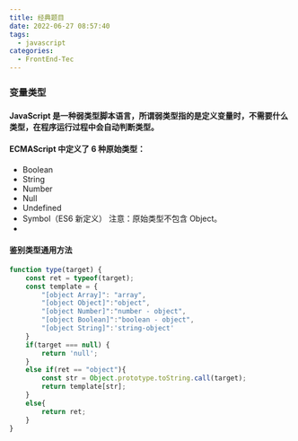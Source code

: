 ```yaml
---
title: 经典题目
date: 2022-06-27 08:57:40
tags:
  - javascript 
categories:
  - FrontEnd-Tec
---
```


### 变量类型

#### JavaScript 是一种弱类型脚本语言，所谓弱类型指的是定义变量时，不需要什么类型，在程序运行过程中会自动判断类型。
#### ECMAScript 中定义了 6 种原始类型：

- Boolean
- String
- Number
- Null
- Undefined
- Symbol（ES6 新定义）
注意：原始类型不包含 Object。
- 

#### 
#### 鉴别类型通用方法

```javascript
function type(target) { 
    const ret = typeof(target); 
    const template = { 
        "[object Array]": "array",  
        "[object Object]":"object", 
        "[object Number]":"number - object", 
        "[object Boolean]":"boolean - object", 
        "[object String]":'string-object' 
    } 
    if(target === null) { 
        return 'null'; 
    } 
    else if(ret == "object"){ 
        const str = Object.prototype.toString.call(target); 
        return template[str]; 
    } 
    else{ 
        return ret; 
    } 
} 
```
